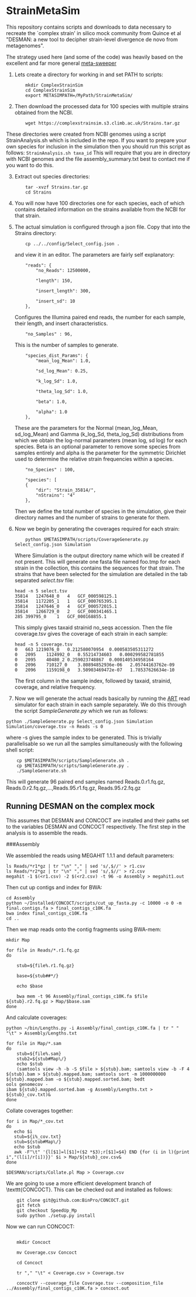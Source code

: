 # StrainMetaSim

This repository contains scripts and downloads to data necessary to recreate the `complex strain' in silico mock community from Quince et al "DESMAN: a new tool to decipher strain-level divergence de novo from metagenomes".

The strategy used here (and some of the code) was heavily based on the excellent and far more general [meta-sweeper](https://github.com/cerebis/meta-sweeper) 

1. Lets create a directory for working in and set PATH to scripts:
    ```
        mkdir ComplexStrainSim
        cd ComplexStrainSim
        export METASIMPATH=/MyPath/StrainMetaSim/
    ```
 

2. Then download the processed data for 100 species with multiple strains obtained from the NCBI.
    ```
        wget https://complexstrainsim.s3.climb.ac.uk/Strains.tar.gz
    ```
These directories were created from NCBI genomes using a script StrainAnalysis.sh which is included in the repo. If you want to prepare your own species for inclusion in the simulation then you should run this script as follows:
    ```
        StrainAnalysis.sh taxa_id
    ```
This will require that you are in directory with NCBI genomes and the file assembly_summary.txt best to contact me if you want to do this.

3. Extract out species directories:
    ```
        tar -xvzf Strains.tar.gz
        cd Strains
    ```

4. You will now have 100 directories one for each species, each of which contains detailed information on the strains available from the NCBI for that strain. 

5. The actual simulation is configured through a json file. Copy that into the Strains directory:
    ```
        cp ../../config/Select_config.json .
    ```
    and view it in an editor. The parameters are fairly self explanatory:
    ```
        "reads": {
            "no_Reads": 12500000,

            "length": 150,

            "insert_length": 300,

            "insert_sd": 10
        },
    ```
    Configures the Illumina paired end reads, the number for each sample, their length, and insert characteristics.
    ```  
        "no_Samples" : 96,
    ```
    This is the number of samples to generate. 
    ```
        "species_dist_Params": {
            "mean_log_Mean": 1.0,

            "sd_log_Mean": 0.25,

            "k_log_Sd": 1.0,

            "theta_log_Sd": 1.0,

            "beta": 1.0,

            "alpha": 1.0
        },
    ```
    These are the parameters for the Normal (mean_log_Mean, sd_log_Mean) and Gamma (k_log_Sd, theta_log_Sd) 
    distributions from which we obtain the log-normal parameters (mean log, sd log) for each species. Beta is 
    an optional parameter to remove some species from samples entirely and alpha is the parameter for the symmetric 
    Dirichlet used to determine the relative strain frequencies within a species. 

    ```
        "no_Species" : 100,

        "species": [
        {
            "dir": "Strain_35814/",
            "nStrains": "4"
        },
    ```
    Then we define the total number of species in the simulation, give their directory names and the number of strains to generate 
    for them.

6. Now we begin by generating the coverages required for each strain:
    ```
        python $METASIMPATH/scripts/CoverageGenerate.py Select_config.json Simulation
    ```
    Where Simulation is the output directory name which will be created if not present.         This will generate one fasta file named foo.tmp for each strain in the collection, this contains the sequences for that strain. The strains that have been selected for the simulation are detailed in the tab separated *select.tsv* file:
    ```
    head -n 5 select.tsv 
    35814	1247648_0	4	GCF_000598125.1
    35814	1172205_1	1	GCF_000765395.1
    35814	1247646_0	4	GCF_000572015.1
    35814	1266729_0	2	GCF_000341465.1
    285	399795_0	1	GCF_000168855.1
    ```
    This simply gives taxaid strainid no_seqs accession. Then the file coverage.tsv gives the coverage of each strain in each sample:
    ```
    head -n 5 coverage.tsv
    0	663	1219076_0	0.212580070954	0.000583505311272
    0	2095	1124992_0	0.55214734603	0.000299582781855
    0	2095	40480_2	0.259023748867	0.000140534958164
    0	2096	710127_0	3.80894852936e-06	2.05744163762e-09
    0	2096	1159198_0	3.50903469472e-07	1.78537626634e-10
    ```
    The first column in the sample index, followed by taxaid, strainid, coverage, and relative frequency.
    
7. Now we will generate the actual reads basically by running the [ART](https://www.niehs.nih.gov/research/resources/software/biostatistics/art/) read simulator for each strain in each sample separately. We do this through the script
*SampleGenerate.py* which we run as follows:
```
python ./SampleGenerate.py Select_config.json Simulation Simulation/coverage.tsv -n Reads -s 0
```
where -s gives the sample index to be generated. This is trivially parallelisable so we run all the samples simultaneously with the following shell script:
```
    cp $METASIMPATH/scripts/SampleGenerate.sh .
    cp $METASIMPATH/scripts/SampleGenerate.py .
    ./SampleGenerate.sh
```
This will generate 96 paired end samples named Reads.0.r1.fq.gz, Reads.0.r2.fq.gz,...,Reads.95.r1.fq.gz, Reads.95.r2.fq.gz

## Running DESMAN on the complex mock

This assumes that DESMAN and CONCOCT are installed and their paths 
set to the variables DESMAN and CONCOCT respectively.
The first step in the analysis is to assemble the reads. 

###Assembly

We assembled the reads using MEGAHIT 1.1.1 and default parameters:
```
ls Reads/*r1*gz | tr "\n" "," | sed 's/,$//' > r1.csv
ls Reads/*r2*gz | tr "\n" "," | sed 's/,$//' > r2.csv
megahit -1 $(<r1.csv) -2 $(<r2.csv) -t 96 -o Assembly > megahit1.out
```

Then cut up contigs and index for BWA:

```
cd Assembly
python ~/Installed/CONCOCT/scripts/cut_up_fasta.py -c 10000 -o 0 -m final.contigs.fa > final_contigs_c10K.fa
bwa index final_contigs_c10K.fa
cd ..
```

Then we map reads onto the contig fragments using BWA-mem:
```
mkdir Map

for file in Reads/*.r1.fq.gz
do

    stub=${file%.r1.fq.gz}

    base=${stub##*/}

    echo $base

    bwa mem -t 96 Assembly/final_contigs_c10K.fa $file ${stub}.r2.fq.gz > Map/$base.sam
done
```

And calculate coverages:
```
python ~/bin/Lengths.py -i Assembly/final_contigs_c10K.fa | tr " " "\t" > Assembly/Lengths.txt

for file in Map/*.sam
do
    stub=${file%.sam}
    stub2=${stub#Map\/}
    echo $stub  
    (samtools view -h -b -S $file > ${stub}.bam; samtools view -b -F 4 ${stub}.bam > ${stub}.mapped.bam; samtools sort -m 1000000000 ${stub}.mapped.bam -o ${stub}.mapped.sorted.bam; bedt
ools genomecov -
ibam ${stub}.mapped.sorted.bam -g Assembly/Lengths.txt > ${stub}_cov.txt)&
done
```

Collate coverages together:

```
for i in Map/*_cov.txt 
do 
   echo $i
   stub=${i%_cov.txt}
   stub=${stub#Map\/}
   echo $stub
   awk -F"\t" '{l[$1]=l[$1]+($2 *$3);r[$1]=$4} END {for (i in l){print i","(l[i]/r[i])}}' $i > Map/${stub}_cov.csv&
done

$DESMAN/scripts/Collate.pl Map > Coverage.csv
```

We are going to use a more efficient development branch of \texttt{CONCOCT}. This can be checked out and installed as follows:

```
    git clone git@github.com:BinPro/CONCOCT.git
    git fetch
    git checkout SpeedUp_Mp
    sudo python ./setup.py install
```

Now we can run CONCOCT:
```

    mkdir Concoct

    mv Coverage.csv Concoct

    cd Concoct

    tr "," "\t" < Coverage.csv > Coverage.tsv

    concoctV --coverage_file Coverage.tsv --composition_file ../Assembly/final_contigs_c10K.fa > concoct.out

```
